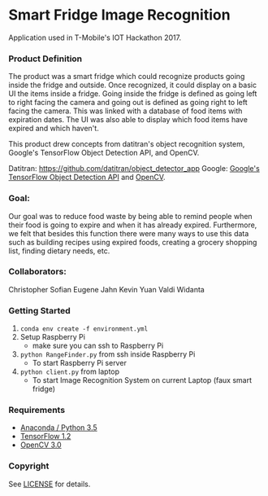 # Smart Fridge Image Recognition

Application used in T-Mobile's IOT Hackathon 2017. 

### Product Definition

The product was a smart fridge which could recognize products going inside the fridge and outside. Once recognized, it could display on a basic UI the items inside a fridge. Going inside the fridge is defined as going left to right facing the camera and going out is defined as going right to left facing the camera. This was linked with a database of food items with expiration dates. The UI was also able to display which food items have expired and which haven't.

This product drew concepts from datitran's object recognition system, Google's TensorFlow Object Detection API, and OpenCV.

Datitran: https://github.com/datitran/object_detector_app
Google: [Google's TensorFlow Object Detection API](https://github.com/tensorflow/models/tree/master/research/object_detection) 
and [OpenCV](http://opencv.org/).

### Goal:

Our goal was to reduce food waste by being able to remind people when their food is going to expire and when it has already expired. Furthermore, we felt that besides this function there were many ways to use this data such as building recipes using expired foods, creating a grocery shopping list, finding dietary needs, etc.

### Collaborators:

Christopher Sofian
Eugene Jahn
Kevin Yuan
Valdi Widanta

### Getting Started
1. `conda env create -f environment.yml`
2. Setup Raspberry Pi
    * make sure you can ssh to Raspberry Pi
3. `python RangeFinder.py` from ssh inside Raspberry Pi
    * To start Raspberry Pi server 
4. `python client.py` from laptop
    * To start Image Recognition System on current Laptop (faux smart fridge)


### Requirements
- [Anaconda / Python 3.5](https://www.continuum.io/downloads)
- [TensorFlow 1.2](https://www.tensorflow.org/)
- [OpenCV 3.0](http://opencv.org/)

### Copyright

See [LICENSE](LICENSE) for details.
